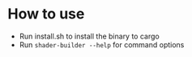 # How to use
- Run install.sh to install the binary to cargo
- Run `shader-builder --help` for command options